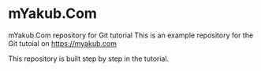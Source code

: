 # mYakub.Com
mYakub.Com repository for Git tutorial
This is an example repository for the Git tutoial on https://myakub.com

This repository is built step by step in the tutorial.
